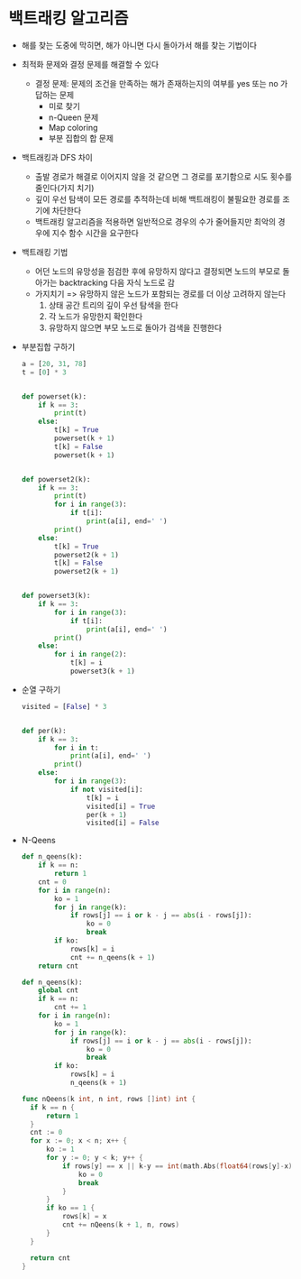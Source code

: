 # 백트래킹 알고리즘

- 해를 찾는 도중에 막히면, 해가 아니면 다시 돌아가서 해를 찾는 기법이다

- 최적화 문제와 결정 문제를 해결할 수 있다
  - 결정 문제: 문제의 조건을 만족하는 해가 존재하는지의 여부를 yes 또는 no 가 답하는 문제
    - 미로 찾기
    - n-Queen 문제
    - Map coloring
    - 부분 집합의 합 문제 

- 백트래킹과 DFS 차이
  - 출발 경로가 해결로 이어지지 않을 것 같으면 그 경로를 포기함으로 시도 횟수를 줄인다(가지 치기)
  - 깊이 우선 탐색이 모든 경로를 추적하는데 비해 백트래킹이 불필요한 경로를 조기에 차단한다
  - 백트래킹 알고리즘을 적용하면 일반적으로 경우의 수가 줄어들지만 최악의 경우에 지수 함수 시간을 요구한다

- 백트래킹 기법
  - 어던 노드의 유망성을 점검한 후에 유망하지 않다고 결정되면 노드의 부모로 돌아가는 backtracking 다음 자식 노드로 감
  - 가지치기 => 유망하지 않은 노드가 포함되는 경로를 더 이상 고려하지 않는다
    1. 상태 공간 트리의 깊이 우선 탐색을 한다
    2. 각 노드가 유망한지 확인한다
    3. 유망하지 않으면 부모 노드로 돌아가 검색을 진행한다

- 부분집합 구하기

  ```python
  a = [20, 31, 78]
  t = [0] * 3
  
  
  def powerset(k):
      if k == 3:
          print(t)
      else:
          t[k] = True
          powerset(k + 1)
          t[k] = False
          powerset(k + 1)
  
  
  def powerset2(k):
      if k == 3:
          print(t)
          for i in range(3):
              if t[i]:
                  print(a[i], end=' ')
          print()
      else:
          t[k] = True
          powerset2(k + 1)
          t[k] = False
          powerset2(k + 1)
  
  
  def powerset3(k):
      if k == 3:
          for i in range(3):
              if t[i]:
                  print(a[i], end=' ')
          print()
      else:
          for i in range(2):
              t[k] = i
              powerset3(k + 1)
  
  ```

- 순열 구하기

  ```python
  visited = [False] * 3
  
  
  def per(k):
      if k == 3:
          for i in t:
              print(a[i], end=' ')
          print()
      else:
          for i in range(3):
              if not visited[i]:
                  t[k] = i
                  visited[i] = True
                  per(k + 1)
                  visited[i] = False
  ```

- N-Qeens 

  ```python
  def n_qeens(k):
      if k == n:
          return 1
      cnt = 0
      for i in range(n):
          ko = 1
          for j in range(k):
              if rows[j] == i or k - j == abs(i - rows[j]):
                  ko = 0
                  break
          if ko:
              rows[k] = i
              cnt += n_qeens(k + 1)
      return cnt
  ```

  ```python
  def n_qeens(k):
      global cnt
      if k == n:
          cnt += 1
      for i in range(n):
          ko = 1
          for j in range(k):
              if rows[j] == i or k - j == abs(i - rows[j]):
                  ko = 0
                  break
          if ko:
              rows[k] = i
              n_qeens(k + 1)
  ```

  ```go
  func nQeens(k int, n int, rows []int) int {
  	if k == n {
  		return 1
  	}
  	cnt := 0
  	for x := 0; x < n; x++ {
  		ko := 1
  		for y := 0; y < k; y++ {
  			if rows[y] == x || k-y == int(math.Abs(float64(rows[y]-x))) {
  				ko = 0
  				break
  			}
  		}
  		if ko == 1 {
  			rows[k] = x
  			cnt += nQeens(k + 1, n, rows)
  		}
  	}
  
  	return cnt
  }
  ```

  

